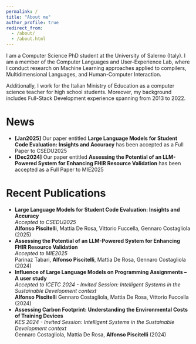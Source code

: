 ```yaml
---
permalink: /
title: "About me"
author_profile: true
redirect_from: 
  - /about/
  - /about.html
---
```


I am a Computer Science PhD student at the University of Salerno (Italy). I am a member of the Computer Languages and User-Experience Lab, where I conduct research on Machine Learning approaches applied to compilers, Multidimensional Languages, and Human-Computer Interaction.

Additionally, I work for the Italian Ministry of Education as a computer science teacher for high school students. Moreover, my background includes Full-Stack Development experience spanning from 2013 to 2022.


News
======
- **[Jan2025]** Our paper entitled **Large Language Models for Student Code Evaluation: Insights and Accuracy** has been accepted as a Full Paper to CSEDU2025
- **[Dec2024]** Our paper entitled **Assessing the Potential of an LLM-Powered System for Enhancing FHIR Resource Validation** has been accepted as a Full Paper to MIE2025

Recent Publications
======

- **Large Language Models for Student Code Evaluation: Insights and Accuracy**  
  _Accepted to CSEDU2025_\
  **Alfonso Piscitelli**, Mattia De Rosa, Vittorio Fuccella, Gennaro Costagliola (2025)
- **Assessing the Potential of an LLM-Powered System for Enhancing FHIR Resource Validation**  
  _Accepted to MIE2025_\
  Parinaz Tabari, **Alfonso Piscitelli**, Mattia De Rosa, Gennaro Costagliola (2024)
- **Influence of Large Language Models on Programming Assignments – A user study**  
  _Accepted to ICETC 2024 - Invited Session: Intelligent Systems in the Sustainable Development context_\
  **Alfonso Piscitelli** Gennaro Costagliola, Mattia De Rosa, Vittorio Fuccella (2024)
- **Assessing Carbon Footprint: Understanding the Environmental Costs of Training Devices**  
  _KES 2024 - Invited Session: Intelligent Systems in the Sustainable Development context_\
  Gennaro Costagliola, Mattia De Rosa, **Alfonso Piscitelli** (2024)

